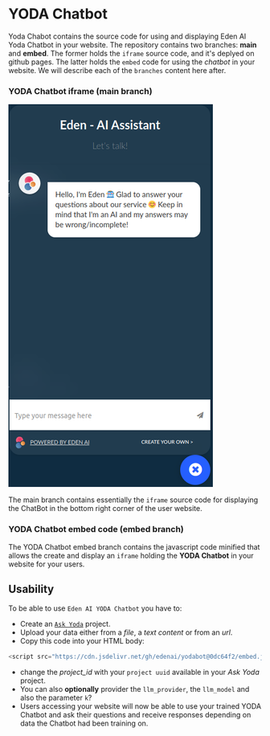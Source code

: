 # YODA Chatbot

Yoda Chabot contains the source code for using and displaying Eden AI Yoda Chatbot in your website. The repository contains two branches: **main** and **embed**. The former holds the `iframe` source code, and it's deplyed on github pages. The latter holds the `embed` code for using the *chatbot* in your website. We will describe each of the `branches` content here after.

### YODA Chatbot iframe (main branch)

![YODA ChatBot](assets/img/yoda_chat_bot.png)

The main branch contains essentially the `iframe` source code for displaying the ChatBot in the bottom right corner of the user website.

### YODA Chatbot embed code (embed branch)

The YODA Chatbot embed branch contains the javascript code minified that allows the create and display an `iframe` holding the **YODA Chatbot** in your website for your users.

## Usability

To be able to use `Eden AI YODA Chatbot` you have to:
- Create an [`Ask Yoda`](https://docs.edenai.co/docs/ask-yoda) project.
- Upload your data either from a *file*, a *text content* or from an *url*.
- Copy this code into your HTML body:
```javascript
<script src="https://cdn.jsdelivr.net/gh/edenai/yodabot@0dc64f2/embed.js?project={project_id}&provider={your_llm_provider}&model={your_llm_model}&k={k}"></script>
```
- change the *project_id* with your `project uuid` available in your *Ask Yoda* project.
- You can also **optionally** provider the `llm_provider`, the `llm_model` and also the parameter `k`?
- Users accessing your website will now be able to use your trained YODA Chatbot and ask their questions and receive responses depending on data the Chatbot had been training on.
